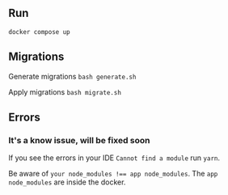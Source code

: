 ## Run

 `docker compose up`

## Migrations

Generate migrations `bash generate.sh`

Apply migrations `bash migrate.sh`

## Errors

### It's a know issue, will be fixed soon

If you see the errors in your IDE `Cannot find a module` run `yarn`.

Be aware of `your node_modules !== app node_modules`. The `app node_modules` are inside the docker.
